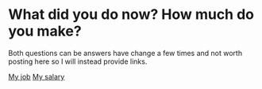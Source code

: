 # What did you do now? How much do you make?

Both questions can be answers have change a few times and not worth posting here so I will instead provide links.

[My job](https://www.linkedin.com/in/brianldouglas)
[My salary](http://www.indeed.com/salary/q-Ruby-On-Rails-Developer-l-San-Francisco,-CA.html)

